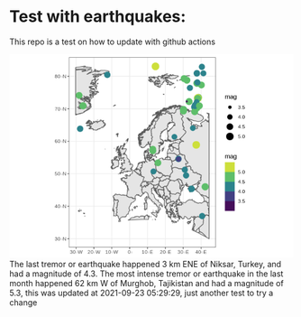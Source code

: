 
<!-- README.md is generated from README.Rmd. Please edit that file -->

# Test with earthquakes:

This repo is a test on how to update with github actions

![](man/figures/README-unnamed-chunk-2-1.png)<!-- --> The last tremor or
earthquake happened 3 km ENE of Niksar, Turkey, and had a magnitude of
4.3. The most intense tremor or earthquake in the last month happened 62
km W of Murghob, Tajikistan and had a magnitude of 5.3, this was updated
at 2021-09-23 05:29:29, just another test to try a change

